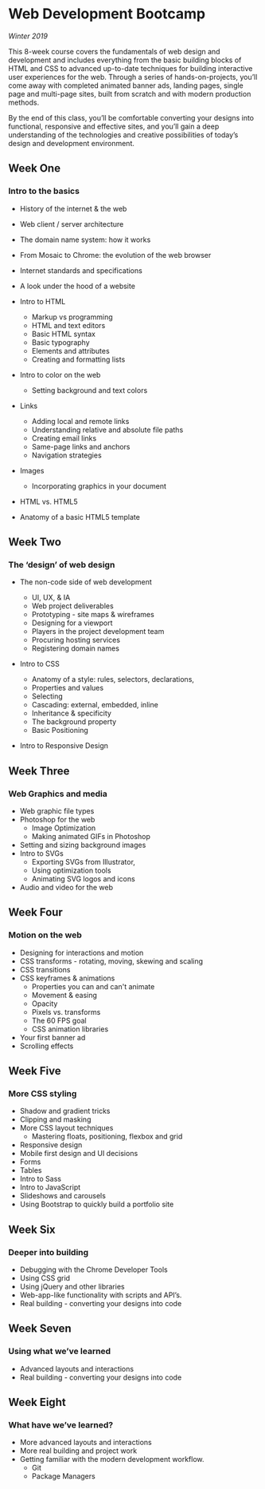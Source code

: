 # Web Development Bootcamp
_Winter 2019_

This 8-week course covers the fundamentals of web design and development and includes everything from the basic building blocks of HTML and CSS to advanced up-to-date techniques for building interactive user experiences for the web. Through a series of hands-on-projects, you’ll come away with completed animated banner ads, landing pages, single page and multi-page sites, built from scratch and with modern production methods.

By the end of this class, you’ll be comfortable converting your designs into functional, responsive and effective sites, and you’ll gain a deep understanding of the technologies and creative possibilities of today’s design and development environment.

## Week One
### Intro to the basics
* History of the internet & the web
* Web client / server architecture
* The domain name system: how it works
* From Mosaic to Chrome: the 
evolution of the web browser
* Internet standards and specifications
* A look under the hood of a website
* Intro to HTML
    * Markup vs programming
    * HTML and text editors
    * Basic HTML syntax
    * Basic typography
    * Elements and attributes
    * Creating and formatting lists

* Intro to color on the web
    * Setting background and text colors
* Links
    * Adding local and remote links
    * Understanding relative and absolute file paths
    * Creating email links
    * Same-page links and anchors
    * Navigation strategies

* Images
    * Incorporating graphics in your document
* HTML vs. HTML5
* Anatomy of a basic HTML5 template

## Week Two
### The ‘design’ of web design
* The non-code side of web development
    * UI, UX, & IA
    * Web project deliverables
    * Prototyping - site maps & wireframes
    * Designing for a viewport
    * Players in the project development team
    * Procuring hosting services
    * Registering domain names

* Intro to CSS
    * Anatomy of a style: rules, selectors, declarations,
    * Properties and values
    * Selecting
    * Cascading: external, embedded, inline
    * Inheritance & specificity
    * The background property
    * Basic Positioning
* Intro to Responsive Design

## Week Three
### Web Graphics and media
* Web graphic file types
* Photoshop for the web
     * Image Optimization
     * Making animated GIFs in Photoshop
* Setting and sizing background images
* Intro to SVGs
    * Exporting SVGs from Illustrator,
    * Using optimization tools
    * Animating SVG logos and icons
* Audio and video for the web

## Week Four
### Motion on the web
* Designing for interactions and motion
* CSS transforms - rotating, moving, skewing and scaling
* CSS transitions
* CSS keyframes & animations
    * Properties you can and can't animate
    * Movement & easing
    * Opacity
    * Pixels vs. transforms
    * The 60 FPS goal
    * CSS animation libraries
* Your first banner ad
* Scrolling effects

## Week Five
### More CSS styling
* Shadow and gradient tricks
* Clipping and masking
* More CSS layout techniques
    * Mastering floats, positioning, flexbox and grid
* Responsive design
* Mobile first design and UI decisions
* Forms
* Tables
* Intro to Sass
* Intro to JavaScript
* Slideshows and carousels
* Using Bootstrap to quickly build a portfolio site

## Week Six
### Deeper into building
* Debugging with the Chrome Developer Tools
* Using CSS grid
* Using jQuery and other libraries
* Web-app-like functionality with scripts and API’s. 
* Real building - converting your designs into code

## Week Seven
### Using what we’ve learned
* Advanced layouts and interactions
* Real building - converting your designs into code

## Week Eight
### What have we’ve learned?
* More advanced layouts and interactions
* More real building and project work
* Getting familiar with the modern development workflow.
  * Git
  * Package Managers
